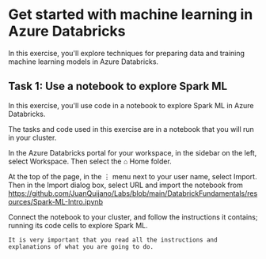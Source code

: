 # Get started with machine learning in Azure Databricks #
In this exercise, you'll explore techniques for preparing data and training machine learning models in Azure Databricks.

## Task 1: Use a notebook to explore Spark ML ##
In this exercise, you'll use code in a notebook to explore Spark ML in Azure Databricks.

The tasks and code used in this exercise are in a notebook that you will run in your cluster.

In the Azure Databricks portal for your workspace, in the sidebar on the left, select Workspace. Then select the ⌂ Home folder.

At the top of the page, in the ⋮ menu next to your user name, select Import. Then in the Import dialog box, select URL and import the notebook from https://github.com/JuanQuijano/Labs/blob/main/DatabrickFundamentals/resources/Spark-ML-Intro.ipynb

Connect the notebook to your cluster, and follow the instructions it contains; running its code cells to explore Spark ML.

    It is very important that you read all the instructions and explanations of what you are going to do.
